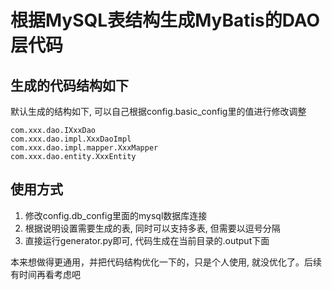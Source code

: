 # 根据MySQL表结构生成MyBatis的DAO层代码

## 生成的代码结构如下
默认生成的结构如下, 可以自己根据config.basic_config里的值进行修改调整
```
com.xxx.dao.IXxxDao
com.xxx.dao.impl.XxxDaoImpl
com.xxx.dao.impl.mapper.XxxMapper
com.xxx.dao.entity.XxxEntity
```

## 使用方式
1. 修改config.db_config里面的mysql数据库连接
2. 根据说明设置需要生成的表, 同时可以支持多表, 但需要以逗号分隔
3. 直接运行generator.py即可, 代码生成在当前目录的.output下面


本来想做得更通用，并把代码结构优化一下的，只是个人使用, 就没优化了。后续有时间再看考虑吧

